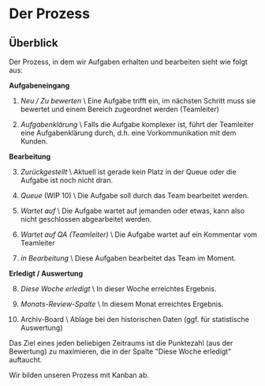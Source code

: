 # Der Prozess

## Überblick

Der Prozess, in dem wir Aufgaben erhalten und bearbeiten sieht wie folgt aus: 

**Aufgabeneingang**

1. *Neu / Zu bewerten* \ 
Eine Aufgabe trifft ein, im nächsten Schritt muss sie bewertet und einem Bereich zugeordnet werden (Teamleiter)

2. *Aufgabenklärung* \\ Falls die Aufgabe komplexer ist, führt der Teamleiter eine Aufgabenklärung durch, d.h. eine Vorkommunikation mit dem Kunden.

**Bearbeitung**

3. *Zurückgestellt* \\ Aktuell ist gerade kein Platz in der Queue oder die Aufgabe ist noch nicht dran.

4. *Queue* (WIP 10) \\ Die Aufgabe soll durch das Team bearbeitet werden.

5. *Wartet auf* \\ Die Aufgabe wartet auf jemanden oder etwas, kann also nicht geschlossen abgearbeitet werden.

6. *Wartet auf QA (Teamleiter)* \\ Die Aufgabe wartet auf ein Kommentar vom Teamleiter

7. *in Bearbeitung* \\ Diese Aufgaben bearbeitet das Team im Moment.

**Erledigt / Auswertung**

8. *Diese Woche erledigt* \\ In dieser Woche erreichtes Ergebnis.

9. *Monats-Review-Spalte* \\ In diesem Monat erreichtes Ergebnis.

10. Archiv-Board \\ Ablage bei den historischen Daten (ggf. für statistische Auswertung)

Das Ziel eines jeden beliebigen Zeitraums ist die Punktezahl (aus der Bewertung) zu maximieren, die in der Spalte "Diese Woche erledigt" auftaucht. 

Wir bilden unseren Prozess mit Kanban ab.
